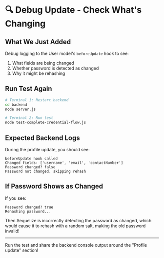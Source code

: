 # 🔍 Debug Update - Check What's Changing

## What We Just Added

Debug logging to the User model's `beforeUpdate` hook to see:
1. What fields are being changed
2. Whether password is detected as changed
3. Why it might be rehashing

## Run Test Again

```bash
# Terminal 1: Restart backend
cd backend
node server.js

# Terminal 2: Run test
node test-complete-credential-flow.js
```

## Expected Backend Logs

During the profile update, you should see:
```
beforeUpdate hook called
Changed fields: ['username', 'email', 'contactNumber']
Password changed? false
Password not changed, skipping rehash
```

## If Password Shows as Changed

If you see:
```
Password changed? true
Rehashing password...
```

Then Sequelize is incorrectly detecting the password as changed, which would cause it to rehash with a random salt, making the old password invalid!

---

Run the test and share the backend console output around the "Profile update" section!
